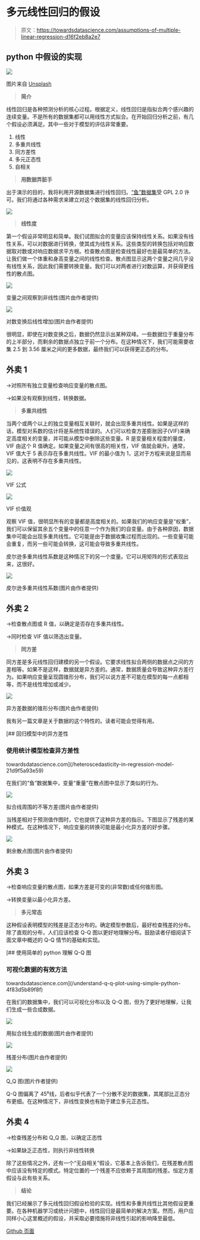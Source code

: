 # 多元线性回归的假设

> 原文：<https://towardsdatascience.com/assumptions-of-multiple-linear-regression-d16f2eb8a2e7>

## python 中假设的实现

![](img/a020cf95cc89b10245e871dfcdf32d8e.png)

图片来自 [Unsplash](https://unsplash.com/photos/OlxJVn9fxz4)

> **简介**

线性回归是各种预测分析的核心过程。根据定义，线性回归是指拟合两个感兴趣的连续变量。不是所有的数据集都可以用线性方式拟合。在开始回归分析之前，有几个假设必须满足。其中一些对于模型的评估非常重要。

1.  线性
2.  多重共线性
3.  同方差性
4.  多元正态性
5.  自相关

> **用数据弄脏手**

出于演示的目的，我将利用开源数据集进行线性回归。[“鱼”数据集](https://www.kaggle.com/aungpyaeap/fish-market)受 GPL 2.0 许可。我们将通过各种需求来建立对这个数据集的线性回归分析。

![](img/2849a24023049c1bc32d293030523973.png)

> **线性度**

第一个假设非常明显和简单。我们试图拟合的变量应该保持线性关系。如果没有线性关系，可以对数据进行转换，使其成为线性关系。这些类型的转换包括对响应数据取对数或对响应数据求平方根。检查散点图是检查线性最好也是最简单的方法。
让我们做一个体重和身高变量之间的线性检查。散点图显示这两个变量之间几乎没有线性关系，因此我们需要转换变量。我们可以对两者进行对数运算，并获得更线性的散点图。

![](img/423fb80d9cfb56d2f1331377497f250c.png)

变量之间观察到非线性(图片由作者提供)

![](img/bd08394dc611deed1c5770065e5acdd4.png)

对数变换后线性增加(图片由作者提供)

很明显，即使在对数变换之后，数据仍然显示出某种双峰。一些数据位于重量分布的上半部分，而剩余的数据点独立于前一个分布。在这种情况下，我们可能需要收集 2.5 到 3.56 厘米之间的更多数据，最终我们可以获得更正态的分布。

## **外卖 1**

→对照所有独立变量检查响应变量的散点图。

→如果没有观察到线性，转换数据。

> **多重共线性**

当两个或两个以上的独立变量相互关联时，就会出现多重共线性。如果是这样的话，模型对系数的估计将是系统性错误的。人们可以检查方差膨胀因子(VIF)来确定高度相关的变量，并可能从模型中删除这些变量。R 是变量相关程度的量度，VIF 由这个 R 值确定。如果变量之间有很高的相关性，VIF 值就会飙升。通常，VIF 值大于 5 表示存在多重共线性。VIF 的最小值为 1，这对于方程来说是显而易见的，这表明不存在多重共线性。

![](img/840bdfa438d69519ec46c82a6fa3b7b0.png)

VIF 公式

![](img/5fabe4ef2fdc0e0c6ac80ff8a762f435.png)

VIF 价值观

观察 VIF 值，很明显所有的变量都是高度相关的。如果我们的响应变量是“权重”，我们可以保留其余五个变量中的任意一个作为我们的自变量。由于各种原因，数据集中可能会出现多重共线性。它可能是由于数据收集过程而出现的。一些变量可能会重复，而另一些可能会转换，这可能会导致多重共线性。

皮尔逊多重共线性系数是这种情况下的另一个度量。它可以用矩阵的形式表现出来，这很好。

![](img/804372a700e3ebec6f2538b745bdbadf.png)

皮尔逊多重共线性系数(图片由作者提供)

## **外卖 2**

→检查散点图或 R 值，以确定是否存在多重共线性。

→同时检查 VIF 值以筛选出变量。

> **同方差**

同方差是多元线性回归建模的另一个假设。它要求线性拟合两侧的数据点之间的方差相等。如果不是这样，数据就是异方差的。通常，数据质量会导致这种异方差行为。如果响应变量呈现圆锥形分布，我们可以说方差不可能在模型的每一点都相等，而不是线性增加或减少。

![](img/ddb11c10ce798d8bae8eff60a6626362.png)

异方差数据的锥形分布(图片由作者提供)

我有另一篇文章是关于数据的这个特性的。读者可能会觉得有用。

[](/heteroscedasticity-in-regression-model-21d9f5a93e59) [## 回归模型中的异方差性

### 使用统计模型检查异方差性

towardsdatascience.com](/heteroscedasticity-in-regression-model-21d9f5a93e59) 

在我们的“鱼”数据集中，变量“重量”在散点图中显示了类似的行为。

![](img/8dc9c42c210e71649f2ecd13c5979551.png)

拟合线周围的不等方差(图片由作者提供)

当残差相对于预测值作图时，它也提供了这种异方差的指示。下图显示了残差的某种模式。在这种情况下，响应变量的转换可能是最小化异方差的好步骤。

![](img/060cf7e0c91d0f98462f43a37df42c7c.png)

剩余散点图(图片由作者提供)

## **外卖 3**

→检查响应变量的散点图，如果方差是可变的(非常数)或任何锥形图。

→转换变量以最小化异方差。

> **多元常态**

这种假设表明模型的残差是正态分布的。确定模型参数后，最好检查残差的分布。除了直观的分布，人们应该检查 Q-Q 图以更好地理解分布。鼓励读者仔细阅读下面文章中概述的 Q-Q 情节的基础和实现。

[](/understand-q-q-plot-using-simple-python-4f83d5b89f8f) [## 使用简单的 python 理解 Q-Q 图

### 可视化数据的有效方法

towardsdatascience.com](/understand-q-q-plot-using-simple-python-4f83d5b89f8f) 

在我们的数据集中，我们可以可视化分布以及 Q-Q 图，但为了更好地理解，让我们生成一些合成数据。

![](img/d83b3d2deb21041dcf262bb7b957bca1.png)

用拟合线生成的数据(图片由作者提供)

![](img/e04feb4c6d128eeb299ec48e3f439aa7.png)

残差分布(图片由作者提供)

![](img/2e155db7fdb47323a0482e8096daec69.png)

Q_Q 图(图片作者提供)

Q-Q 图偏离了 45⁰线，后者似乎代表了一个分散不足的数据集，其尾部比正态分布更细。在这种情况下，非线性变换也有助于建立多元正态性。

## **外卖 4**

→检查残差分布和 Q_Q 图，以确定正态性

→如果缺乏正态性，则执行非线性转换

除了这些情况之外，还有一个“无自相关”假设，它基本上告诉我们，在残差散点图中应该没有特定的模式。特定位置的一个残差不应依赖于其周围的残差。恒定方差假设与此有些关系。

> **结论**

我们已经展示了多元线性回归假设检验的实现。线性和多重共线性比其他假设更重要。在各种机器学习或统计问题中，线性回归是最简单的解决方案。然而，用户应同样小心这里概述的假设，并采取必要措施将非线性引起的影响降至最低。

[Github 页面](https://mdsohelmahmood.github.io/2022/03/09/Assumptions-of-Multiple-Linear-Regression.html)